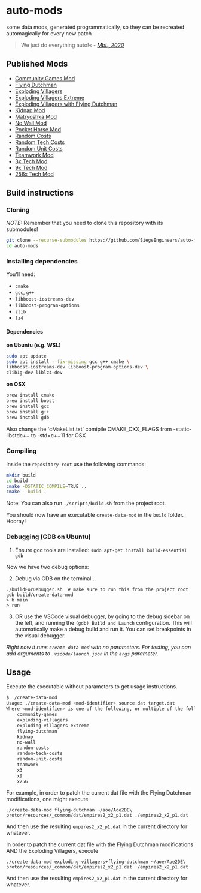 # auto-mods
some data mods, generated programmatically, so they can be recreated automagically for every new patch

> We just do everything auto!«
> *\- [MbL, 2020](https://www.youtube.com/watch?v=q879j3ydfw8)*

## Published Mods

- [Community Games Mod](https://www.ageofempires.com/mods/details/15917/)
- [Flying Dutchman](https://www.ageofempires.com/mods/details/15644/)
- [Exploding Villagers](https://www.ageofempires.com/mods/details/15682/)
- [Exploding Villagers Extreme](https://www.ageofempires.com/mods/details/47898/)
- [Exploding Villagers with Flying Dutchman](https://www.ageofempires.com/mods/details/15681/)
- [Kidnap Mod](https://www.ageofempires.com/mods/details/15982/)
- [Matryoshka Mod](https://www.ageofempires.com/mods/details/71435/)
- [No Wall Mod](https://www.ageofempires.com/mods/details/15916/)
- [Pocket Horse Mod](https://www.ageofempires.com/mods/details/71440/)
- [Random Costs](https://www.ageofempires.com/mods/details/17281/)
- [Random Tech Costs](https://www.ageofempires.com/mods/details/17280/)
- [Random Unit Costs](https://www.ageofempires.com/mods/details/17279/)
- [Teamwork Mod](https://www.ageofempires.com/mods/details/43753/)
- [3x Tech Mod](https://www.ageofempires.com/mods/details/15918/)
- [9x Tech Mod](https://www.ageofempires.com/mods/details/15919/)
- [256x Tech Mod](https://www.ageofempires.com/mods/details/15920/)

## Build instructions
### Cloning

_NOTE:_ Remember that you need to clone this repository with its submodules!

```sh
git clone --recurse-submodules https://github.com/SiegeEngineers/auto-mods.git
cd auto-mods
```

### Installing dependencies

You'll need:
- `cmake`
- `gcc`, `g++`
- `libboost-iostreams-dev`
- `libboost-program-options`
- `zlib`
- `lz4`

#### Dependencies 

**on Ubuntu (e.g. WSL)**
```sh
sudo apt update
sudo apt install --fix-missing gcc g++ cmake \
libboost-iostreams-dev libboost-program-options-dev \
zlib1g-dev liblz4-dev
```

**on OSX**
```sh
brew install cmake
brew install boost
brew install gcc
brew install g++
brew install gdb
```
Also change the 'cMakeList.txt' comipile CMAKE_CXX_FLAGS from -static-libstdc++ to -std=c++11 for OSX


### Compiling

Inside the `repository root` use the following commands:

```sh
mkdir build
cd build
cmake -DSTATIC_COMPILE=TRUE ..
cmake --build .
```

Note:  You can also run `./scripts/build.sh` from the project root.

You should now have an executable `create-data-mod` in the `build` folder. Hooray!

### Debugging (GDB on Ubuntu)

1. Ensure gcc tools are installed: `sudo apt-get install build-essential gdb`

Now we have two debug options:

2. Debug via GDB on the terminal...
```
./buildForDebugger.sh  # make sure to run this from the project root
gdb build/create-data-mod
> b main
> run
```

3. OR use the VSCode visual debugger, by going to the debug sidebar on the left, and running the `(gdb) Build and Launch` configuration.  This will automatically make a debug build and run it.  You can set breakpoints in the visual debugger.

*Right now it runs `create-data-mod` with no parameters.  For testing, you can add arguments to `.vscode/launch.json` in the `args` parameter.*

## Usage

Execute the executable without parameters to get usage instructions.

```sh
$ ./create-data-mod
Usage: ./create-data-mod <mod-identifier> source.dat target.dat
Where <mod-identifier> is one of the following, or multiple of the following joined by a +:
    community-games
    exploding-villagers
    exploding-villagers-extreme
    flying-dutchman
    kidnap
    no-wall
    random-costs
    random-tech-costs
    random-unit-costs
    teamwork
    x3
    x9
    x256
```

For example, in order to patch the current dat file with the Flying Dutchman modifications, one might execute
```
./create-data-mod flying-dutchman ~/aoe/Aoe2DE\ proton/resources/_common/dat/empires2_x2_p1.dat ./empires2_x2_p1.dat
```

And then use the resulting `empires2_x2_p1.dat` in the current directory for whatever.


In order to patch the current dat file with the Flying Dutchman modifications AND the Exploding Villagers, execute
```
./create-data-mod exploding-villagers+flying-dutchman ~/aoe/Aoe2DE\ proton/resources/_common/dat/empires2_x2_p1.dat ./empires2_x2_p1.dat
```

And then use the resulting `empires2_x2_p1.dat` in the current directory for whatever.
